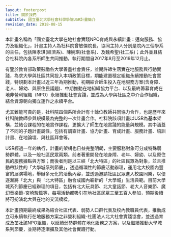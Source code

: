 ```yaml
---
layout: footerpost
title: 關於我們
subtitle: 國立臺北大學社會科學學院USR計畫簡介
revision_date: 2018-08-15
---
```

本計畫名稱為「國立臺北大學在地社會實踐NPO育成與永續計畫：邁向服務、協力及組織化」，計畫主持人為社科院曾敏傑院長，協同主持人分別是院內三個學系的主任，包括陳孝琪(經濟系)、陳婉琪(社會系)、及魏希聖(社工系)；此外並且結合社科院內各系所師生共同推動，執行期間自2017年8月至2019年12月止。

有鑒於教育部政策鼓勵各大學善盡社會責任，並期許師生落實在地服務與行動實踐，為求大學與社區共同投入本項政策目標，期能建置穩定組織永續推動社會實踐，特規劃本計畫以近三年為期推動，初期結合師生投入在地服務方案(含身障、老人、婦幼、與原住民議題)、中期推動在地組織協力平台、以及最終籌募育成在地非營利組織（NPO）永續推動社會實踐，並成為大學與社區之中介合作組織，結合資源朝向獨立運作之永續平台。

尤其難能可貴的是，社科院四個系所合計有十餘位教師共同協力合作，也是歷年來社科院教師參與規模最為完整的一次計畫合作。社科院該項計畫以USR為基本架構，並結合課程的在地實作課程，更擴大了師生在地實踐的能量與規模。其中涵蓋了不同的子題計畫屬性，包括有調查計畫、協力計畫、育成計畫、服務計畫、培訓計畫、在地論壇、與社區拜會等。

USR經過一年的執行，計畫的架構也日益完整明朗，主要服務對象可分成特殊弱勢群體，以及一般社區民眾兩類。前者著重開發在地身障、老年、婦幼、以及原住民的服務據點與方案；而後者則是以三峽「北大特區」的社區民眾為對象，並且推動帶狀性的「大學城系列節慶」，透過循環性的節慶活動辦理，運用北大校園內豐富的展演場地，舉辦多元化的活動內容，並透過邀請社區民眾進入校園同樂，以便逐漸將「北大」與「北大特區」融合成國內嶄新的「大學城」生活典範。目前大學城系列節慶已經辦理的項目，包括有北大玩具節、北大童話節、老大人音樂節、魔幻音樂節-宮崎駿篇等，每場活動都吸引在地社區民眾三至五百人參加，預期後續將可扮演北大與在地的交流橋樑。

本計畫預期最終成果為結合社區代表、弱勢人口群代表及校內教職員代表，推動成立可永續執行在地服務方案之非營利組織-社團法人北大社會實踐協會，並透過育成及茁壯該NPO組織，以延續弱勢群體在地化服務之方案，以及繼續推動大學城系列節慶，並期待逐漸擴及其他社會實踐行動。
